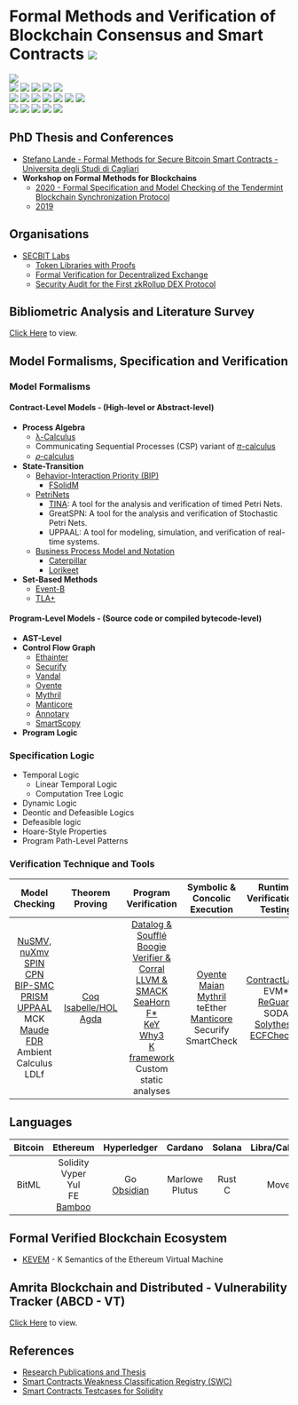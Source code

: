# Formal Methods and Verification of Blockchain Consensus and Smart Contracts ![](https://img.shields.io/badge/-Live-brightgreen)
![](https://img.shields.io/badge/Batch-Ph.D-green) <br/>
![](https://img.shields.io/badge/Focus-Blockchain-yellow) ![](https://img.shields.io/badge/Focus-Smart_Contracts-yellow) ![](https://img.shields.io/badge/Focus-Languages-yellow) ![](https://img.shields.io/badge/Focus-DASP-yellow) ![](https://img.shields.io/badge/Focus-SWC-yellow) <br/>
![](https://img.shields.io/badge/Blockchain-Bitcoin-blue) ![](https://img.shields.io/badge/Blockchain-Ethereum-blue) ![](https://img.shields.io/badge/Blockchain-Hyperledger-blue) ![](https://img.shields.io/badge/Blockchain-EOS-blue) ![](https://img.shields.io/badge/Blockchain-Cardano-blue) ![](https://img.shields.io/badge/Blockchain-Solana-blue) ![](https://img.shields.io/badge/Blockchain-Tezos-blue) <br/>
![](https://img.shields.io/badge/FM-Model_Checking-purple) ![](https://img.shields.io/badge/FM-Theorem_Proving-purple) ![](https://img.shields.io/badge/FM-Symbolic_Concolic_Execution-purple) ![](https://img.shields.io/badge/FM-Program_Verification-purple) ![](https://img.shields.io/badge/FM-Run_Time_Verification-purple)

## PhD Thesis and Conferences
 - [Stefano Lande - Formal Methods for Secure Bitcoin Smart Contracts - Universita degli Studi di Cagliari](Assets/Thesis/PhD_Formal_Methods_for_Secure_Bitcoin.pdf)
 - **Workshop on Formal Methods for Blockchains**
   - [2020 - Formal Specification and Model Checking of the Tendermint Blockchain Synchronization Protocol](https://ramagururadhakrishnan.github.io/Blockchain-Papers/Formal_Methods/Formal_Specification_and_Model_Checking_of_the_Tendermint_Blockchain_Synchronization_Protocol.pdf)
   - [2019](https://ramagururadhakrishnan.github.io/Blockchain-Papers/Formal_Methods/Proceedings_Formal_Methods_for_Blockchains.pdf)
  

## Organisations
 - [SECBIT Labs](https://secbit.io/about.html)
    - [Token Libraries with Proofs](https://github.com/sec-bit/tokenlibs-with-proofs)
    - [Formal Verification for Decentralized Exchange](https://github.com/sec-bit/loopring-protocol2-verification)
    - [Security Audit for the First zkRollup DEX Protocol](https://github.com/Loopring/protocols/tree/d528ab83c9934a4d54e4a3ceefa20ba7908ebe25/packages/loopring_v3/security_audit)
    
## Bibliometric Analysis and Literature Survey
[Click Here](https://ramagururadhakrishnan.github.io/Blockchain-Papers/Formal_Methods/) to view.

## Model Formalisms, Specification and Verification

### Model Formalisms
#### Contract-Level Models - (High-level or Abstract-level) 
 - **Process Algebra**
   - [λ-Calculus](https://jacksongl.github.io/files/demo/lambda/index.htm)
   - Communicating Sequential Processes (CSP) variant of [𝜋-calculus]()
   - [𝜌-calculus]()
 - **State-Transition**
   - [Behavior-Interaction Priority (BIP)]()
     - [FSolidM](https://github.com/fsolidm/fsolidm)
   - [PetriNets]()
     - [TINA](https://projects.laas.fr/tina/): A tool for the analysis and verification of timed Petri Nets.
     - GreatSPN: A tool for the analysis and verification of Stochastic Petri Nets.
     - UPPAAL: A tool for modeling, simulation, and verification of real-time systems.
   - [Business Process Model and Notation](https://bpmn.io/toolkit/bpmn-js/)
     - [Caterpillar](https://caterpillar.tools/)
     - [Lorikeet](https://lorikeet.app/)
 - **Set-Based Methods**
   - [Event-B]()
   - [TLA+]()
 
#### Program-Level Models - (Source code or compiled bytecode-level)
 - **AST-Level**
 - **Control Flow Graph** 
   - [Ethainter]()
   - [Securify]()
   - [Vandal]()
   - [Oyente]()
   - [Mythril]()
   - [Manticore]()
   - [Annotary](https://annotary.io/)
   - [SmartScopy](https://smartscopy.io/)
 - **Program Logic** 

### Specification Logic
 - Temporal Logic 
   - Linear Temporal Logic
   - Computation Tree Logic
 - Dynamic Logic
 - Deontic and Defeasible Logics
 - Defeasible logic
 - Hoare-Style Properties
 - Program Path-Level Patterns
 
### Verification Technique and Tools

| Model Checking | Theorem Proving | Program Verification | Symbolic & Concolic Execution | Runtime Verification & Testing |
|:--------------:|:---------------:|:--------------------:|:-----------------------------:|:------------------------------:|
| [NuSMV, nuXmv](https://nusmv.fbk.eu/)  <br/> [SPIN](https://spinroot.com/spin/whatispin.html)  <br/> [CPN](https://cpntools.org/) <br/> [BIP-SMC](http://www-verimag.imag.fr/Statistical-Model-Checking.html) <br/> [PRISM](https://www.prismmodelchecker.org/)  <br/> [UPPAAL](https://uppaal.org/) <br/> MCK <br/> [Maude](http://maude.cs.illinois.edu/tools/lmc/)  <br/> [FDR](https://cocotec.io/fdr/)  <br/> Ambient Calculus  <br/> LDLf | [Coq](https://coq.inria.fr/) <br/> [Isabelle/HOL](https://isabelle.in.tum.de/) <br/> [Agda](https://plfa.inf.ed.ac.uk/) | [Datalog & Soufflé](https://souffle-lang.github.io/) <br/> [Boogie Verifier & Corral](https://github.com/boogie-org/corral)  <br/> [LLVM & SMACK](https://github.com/smackers/smack) <br/> [SeaHorn](https://seahorn.github.io/) <br/> [F*](https://www.fstar-lang.org/)  <br/> [KeY](https://www.key-project.org/)  <br/> [Why3](https://why3.lri.fr/)  <br/> [K framework](https://kframework.org/) <br/> Custom static analyses <br/> | [Oyente](https://oyente.tech/) <br/> [Maian](https://github.com/ivicanikolicsg/MAIAN) <br/> [Mythril](https://github.com/ConsenSys/mythril)  <br/> teEther <br/> [Manticore](https://github.com/trailofbits/manticore) <br/> Securify <br/> SmartCheck | [ContractLarva](https://github.com/gordonpace/contractLarva) <br/> EVM* <br/> [ReGuard](https://ieeexplore.ieee.org/document/8449446) <br/> SODA <br/> [Solythesis](https://github.com/aoli-al/Solythesis) <br/> [ECFChecker](https://github.com/shellygr/ECFChecker) <br/> |
  
## Languages 

| Bitcoin | Ethereum | Hyperledger | Cardano | Solana | Libra/Calibra | Tezos | RChain | Aeternity | Stratis | Aergo |
|:-------:|:------:|:-------------:|:-----:|:------:|:---------:|:-------:|:-----:|:-------:|:--------:|:-----------:|
|  BitML  | Solidity <br/> Vyper  <br/> Yul <br/> FE <br/> [Bamboo](https://github.com/cornellblockchain/bamboo) | Go <br/> [Obsidian](https://obsidian-lang.com/) | Marlowe <br/> Plutus | Rust <br/> C | Move | Michelson | Rholang | Sophia | C# | Lua <br/> SCL |



  
## Formal Verified Blockchain Ecosystem
 - [KEVEM]() - K Semantics of the Ethereum Virtual Machine 
 
## Amrita Blockchain and Distributed - Vulnerability Tracker (ABCD - VT)
[Click Here](https://amrita-tifac-cyber-blockchain.github.io/ABC-VT/) to view.

## References
 - [Research Publications and Thesis](https://github.com/ramagururadhakrishnan/Blockchain-Papers/tree/main/Formal_Methods)
 - [Smart Contracts Weakness Classification Registry (SWC)](https://swcregistry.io/)
 - [Smart Contracts Testcases for Solidity](https://github.com/SmartContractSecurity/SWC-registry/tree/master/test_cases/solidity)
